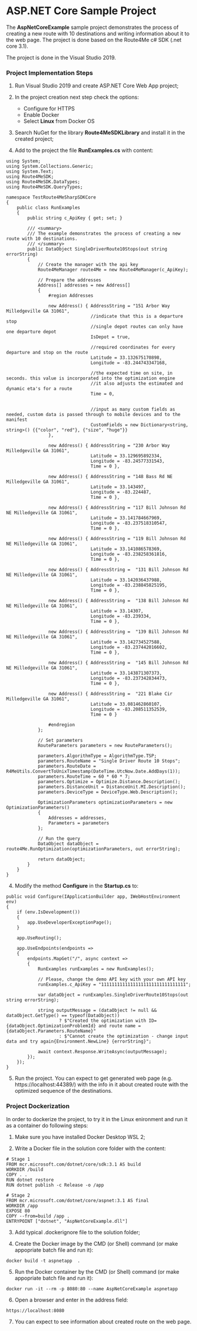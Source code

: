 # ASP.NET Core Sample Project


The **AspNetCoreExample** sample project demonstrates the process of creating a new route with 10 destinations and writing information about it to the web page. The project is done based on the Route4Me c# SDK (.net core 3.1). 

The project is done in the Visual Studio 2019.

### Project Implementation Steps

1. Run Visual Studio 2019 and create ASP.NET Core Web App project;

2. In the project creation next step check the options:  
   - Configure for HTTPS
   - Enable Docker
   - Select **Linux** from Docker OS

2. Search NuGet for the library **Route4MeSDKLibrary** and install it in the created project;

3. Add to the project the file **RunExamples.cs** with content:

```
using System;
using System.Collections.Generic;
using System.Text;
using Route4MeSDK;
using Route4MeSDK.DataTypes;
using Route4MeSDK.QueryTypes;

namespace TestRoute4MeSharpSDKCore
{
    public class RunExamples
    {
        public string c_ApiKey { get; set; }

        /// <summary>
        /// The example demonstrates the process of creating a new route with 10 destinations.
        /// </summary>
        public DataObject SingleDriverRoute10Stops(out string errorString)
        {
            // Create the manager with the api key
            Route4MeManager route4Me = new Route4MeManager(c_ApiKey);

            // Prepare the addresses
            Address[] addresses = new Address[]
            {
                #region Addresses

                new Address() { AddressString = "151 Arbor Way Milledgeville GA 31061",
                                //indicate that this is a departure stop
                                //single depot routes can only have one departure depot 
                                IsDepot = true, 
                                
                                //required coordinates for every departure and stop on the route
                                Latitude = 33.132675170898,
                                Longitude = -83.244743347168,
                                
                                //the expected time on site, in seconds. this value is incorporated into the optimization engine
                                //it also adjusts the estimated and dynamic eta's for a route
                                Time = 0, 
                                
                                
                                //input as many custom fields as needed, custom data is passed through to mobile devices and to the manifest
                                CustomFields = new Dictionary<string, string>() {{"color", "red"}, {"size", "huge"}}
                },

                new Address() { AddressString = "230 Arbor Way Milledgeville GA 31061",
                                Latitude = 33.129695892334,
                                Longitude = -83.24577331543,
                                Time = 0 },

                new Address() { AddressString = "148 Bass Rd NE Milledgeville GA 31061",
                                Latitude = 33.143497,
                                Longitude = -83.224487,
                                Time = 0 },

                new Address() { AddressString = "117 Bill Johnson Rd NE Milledgeville GA 31061",
                                Latitude = 33.141784667969,
                                Longitude = -83.237518310547,
                                Time = 0 },

                new Address() { AddressString = "119 Bill Johnson Rd NE Milledgeville GA 31061",
                                Latitude = 33.141086578369,
                                Longitude = -83.238258361816,
                                Time = 0 },

                new Address() { AddressString =  "131 Bill Johnson Rd NE Milledgeville GA 31061",
                                Latitude = 33.142036437988,
                                Longitude = -83.238845825195,
                                Time = 0 },

                new Address() { AddressString =  "138 Bill Johnson Rd NE Milledgeville GA 31061",
                                Latitude = 33.14307,
                                Longitude = -83.239334,
                                Time = 0 },

                new Address() { AddressString =  "139 Bill Johnson Rd NE Milledgeville GA 31061",
                                Latitude = 33.142734527588,
                                Longitude = -83.237442016602,
                                Time = 0 },

                new Address() { AddressString =  "145 Bill Johnson Rd NE Milledgeville GA 31061",
                                Latitude = 33.143871307373,
                                Longitude = -83.237342834473,
                                Time = 0 },

                new Address() { AddressString =  "221 Blake Cir Milledgeville GA 31061",
                                Latitude = 33.081462860107,
                                Longitude = -83.208511352539,
                                Time = 0 }

                #endregion
            };

            // Set parameters
            RouteParameters parameters = new RouteParameters();

            parameters.AlgorithmType = AlgorithmType.TSP;
            parameters.RouteName = "Single Driver Route 10 Stops";
            parameters.RouteDate = R4MeUtils.ConvertToUnixTimestamp(DateTime.UtcNow.Date.AddDays(1));
            parameters.RouteTime = 60 * 60 * 7;
            parameters.Optimize = Optimize.Distance.Description();
            parameters.DistanceUnit = DistanceUnit.MI.Description();
            parameters.DeviceType = DeviceType.Web.Description();

            OptimizationParameters optimizationParameters = new OptimizationParameters()
            {
                Addresses = addresses,
                Parameters = parameters
            };

            // Run the query
            DataObject dataObject = route4Me.RunOptimization(optimizationParameters, out errorString);

            return dataObject;
        }
    }
}
```

4. Modify the method **Configure** in the **Startup.cs** to:

```
public void Configure(IApplicationBuilder app, IWebHostEnvironment env)
{
	if (env.IsDevelopment())
	{
		app.UseDeveloperExceptionPage();
	}

	app.UseRouting();

	app.UseEndpoints(endpoints =>
	{
		endpoints.MapGet("/", async context =>
		{
			RunExamples runExamples = new RunExamples();

			// Please, change the demo API key with your own API key
			runExamples.c_ApiKey = "11111111111111111111111111111111";

			var dataObject = runExamples.SingleDriverRoute10Stops(out string errorString);

			string outputMessage = (dataObject != null && dataObject.GetType() == typeof(DataObject))
					? $"Created the optimization with ID={dataObject.OptimizationProblemId} and route name = {dataObject.Parameters.RouteName}"
					: $"Cannot create the optimization - change input data and try again{Environment.NewLine} {errorString}";

			await context.Response.WriteAsync(outputMessage);
		});
	});
}
```

5. Run the project. You can expect to get generated web page (e.g. https://localhost:44389/) with the info in it about created route with the optimized sequence of the destinations.

### Project Dockerization

In order to dockerize the project, to try it in the Linux enironment and run it as a container do following steps:

1. Make sure you have installed Docker Desktop WSL 2;

2. Write a Docker file in the solution core folder with the content:
```
# Stage 1
FROM mcr.microsoft.com/dotnet/core/sdk:3.1 AS build
WORKDIR /build
COPY . .
RUN dotnet restore
RUN dotnet publish -c Release -o /app

# Stage 2
FROM mcr.microsoft.com/dotnet/core/aspnet:3.1 AS final
WORKDIR /app
EXPOSE 80
COPY --from=build /app .
ENTRYPOINT ["dotnet", "AspNetCoreExample.dll"]
```

3. Add typical .dockerignore file to the solution folder;

4. Create the Docker image by the CMD (or Shell) command (or make appopriate batch file and run it):
```
docker build -t aspnetapp  .
```

5. Run the Docker container by the CMD (or Shell) command (or make appopriate batch file and run it):
```
docker run -it --rm -p 8080:80 --name AspNetCoreExample aspnetapp
```

6. Open a browser and enter in the address field:
```
https://localhost:8080
```

7. You can expect to see information about created route on the web page.

